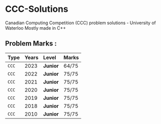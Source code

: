 # CCC-Solutions
Canadian Computing Competition (CCC) problem solutions - University of Waterloo
Mostly made in C++

## Problem Marks :

| Type  | Years | Level      | Marks |
| :---- |:------| :--------- |:------|
| `CCC` | 2023  | **Junior** | 64/75 |
| `CCC` | 2022  | **Junior** | 75/75 |
| `CCC` | 2021  | **Junior** | 75/75 |
| `CCC` | 2020  | **Junior** | 75/75 |
| `CCC` | 2019  | **Junior** | 75/75 |
| `CCC` | 2018  | **Junior** | 75/75 |
| `CCC` | 2010  | **Junior** | 75/75 |
